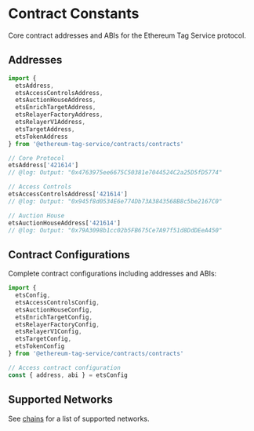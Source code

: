 # Contract Constants

Core contract addresses and ABIs for the Ethereum Tag Service protocol.

## Addresses

```ts twoslash
import {
  etsAddress,
  etsAccessControlsAddress,
  etsAuctionHouseAddress,
  etsEnrichTargetAddress,
  etsRelayerFactoryAddress,
  etsRelayerV1Address,
  etsTargetAddress,
  etsTokenAddress
} from '@ethereum-tag-service/contracts/contracts'

// Core Protocol
etsAddress['421614']
// @log: Output: "0x4763975ee6675C50381e7044524C2a25D5fD5774"

// Access Controls
etsAccessControlsAddress['421614']
// @log: Output: "0x945f8d0534E6e774Db73A3843568B8c5be2167C0"

// Auction House
etsAuctionHouseAddress['421614']
// @log: Output: "0x79A3098b1cc02b5FB675Ce7A97f51d8DdDEeA450"
```

## Contract Configurations

Complete contract configurations including addresses and ABIs:

```ts twoslash
import {
  etsConfig,
  etsAccessControlsConfig,
  etsAuctionHouseConfig,
  etsEnrichTargetConfig,
  etsRelayerFactoryConfig,
  etsRelayerV1Config,
  etsTargetConfig,
  etsTokenConfig
} from '@ethereum-tag-service/contracts/contracts'

// Access contract configuration
const { address, abi } = etsConfig
```

## Supported Networks

See [chains](/docs/contracts/package/chains) for a list of supported networks.
